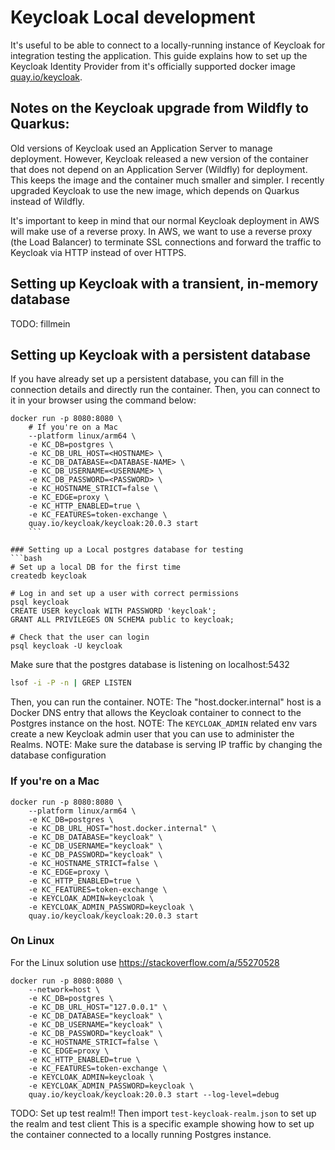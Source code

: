 # Keycloak Local development

It's useful to be able to connect to a locally-running instance of Keycloak for
integration testing the application. This guide explains how to set up the Keycloak 
Identity Provider from it's officially supported docker image
[quay.io/keycloak](https://quay.io/repository/keycloak/keycloak).

## Notes on the Keycloak upgrade from Wildfly to Quarkus:
Old versions of Keycloak used an Application Server to manage deployment.
However, Keycloak released a new version of the container that does not depend
on an  Application Server (Wildfly) for deployment. This keeps the image and the
container much smaller and simpler. I recently upgraded Keycloak to use the new
image, which depends on Quarkus instead of Wildfly.

It's important to keep in mind that our normal Keycloak deployment in AWS will make use
of a reverse proxy. In AWS, we want to use a reverse proxy (the Load Balancer)
to terminate SSL connections and forward the traffic to Keycloak via HTTP
instead of over HTTPS. 

## Setting up Keycloak with a transient, in-memory database
TODO: fillmein

## Setting up Keycloak with a persistent database
If you have already set up a persistent database, you can fill in the connection details 
and directly run the container. Then, you can connect to it in your browser using the command below:

```
docker run -p 8080:8080 \
    # If you're on a Mac 
    --platform linux/arm64 \
    -e KC_DB=postgres \
    -e KC_DB_URL_HOST=<HOSTNAME> \
    -e KC_DB_DATABASE=<DATABASE-NAME> \
    -e KC_DB_USERNAME=<USERNAME> \
    -e KC_DB_PASSWORD=<PASSWORD> \
    -e KC_HOSTNAME_STRICT=false \
    -e KC_EDGE=proxy \
    -e KC_HTTP_ENABLED=true \
    -e KC_FEATURES=token-exchange \
    quay.io/keycloak/keycloak:20.0.3 start
    ```

### Setting up a Local postgres database for testing
```bash
# Set up a local DB for the first time
createdb keycloak

# Log in and set up a user with correct permissions
psql keycloak
CREATE USER keycloak WITH PASSWORD 'keycloak';
GRANT ALL PRIVILEGES ON SCHEMA public to keycloak;

# Check that the user can login
psql keycloak -U keycloak
```

Make sure that the postgres database is listening on localhost:5432
```sh
lsof -i -P -n | GREP LISTEN
```

Then, you can run the container.
NOTE: The "host.docker.internal" host is a Docker DNS entry that allows the
      Keycloak container to connect to the Postgres instance on the host.
NOTE: The `KEYCLOAK_ADMIN` related env vars create a new Keycloak admin user
      that you can use to administer the Realms.
NOTE: Make sure the database is serving IP traffic by changing the database configuration

### If you're on a Mac
```
docker run -p 8080:8080 \
    --platform linux/arm64 \
    -e KC_DB=postgres \
    -e KC_DB_URL_HOST="host.docker.internal" \
    -e KC_DB_DATABASE="keycloak" \
    -e KC_DB_USERNAME="keycloak" \
    -e KC_DB_PASSWORD="keycloak" \
    -e KC_HOSTNAME_STRICT=false \
    -e KC_EDGE=proxy \
    -e KC_HTTP_ENABLED=true \
    -e KC_FEATURES=token-exchange \
    -e KEYCLOAK_ADMIN=keycloak \
    -e KEYCLOAK_ADMIN_PASSWORD=keycloak \
    quay.io/keycloak/keycloak:20.0.3 start
```

### On Linux
For the Linux solution use https://stackoverflow.com/a/55270528
```
docker run -p 8080:8080 \
    --network=host \
    -e KC_DB=postgres \
    -e KC_DB_URL_HOST="127.0.0.1" \
    -e KC_DB_DATABASE="keycloak" \
    -e KC_DB_USERNAME="keycloak" \
    -e KC_DB_PASSWORD="keycloak" \
    -e KC_HOSTNAME_STRICT=false \
    -e KC_EDGE=proxy \
    -e KC_HTTP_ENABLED=true \
    -e KC_FEATURES=token-exchange \
    -e KEYCLOAK_ADMIN=keycloak \
    -e KEYCLOAK_ADMIN_PASSWORD=keycloak \
    quay.io/keycloak/keycloak:20.0.3 start --log-level=debug
```

TODO: Set up test realm!!
Then import `test-keycloak-realm.json` to set up the realm and test client
This is a specific example showing how to set up the container connected to a locally running
Postgres instance.
